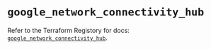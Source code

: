 # `google_network_connectivity_hub`

Refer to the Terraform Registory for docs: [`google_network_connectivity_hub`](https://registry.terraform.io/providers/hashicorp/google-beta/4.73.1/docs/resources/google_network_connectivity_hub).
